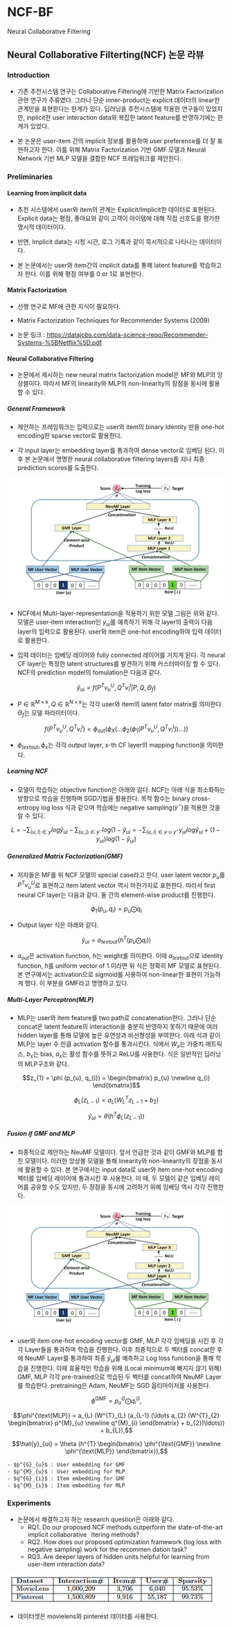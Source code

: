# NCF-BF

Neural Collaborative Filtering

## Neural Collaborative Filterting(NCF) 논문 라뷰

### Introduction

- 기존 추천시스템 연구는 Collaborative Filtering에 기반한 Matrix Factorization 관련 연구가 주류였다. 그러나 단순 inner-product는 explicit 데이터의 linear한 관계만을 표현한다는 한계가 있다. 딥러닝을 추천시스템에 적용한 연구들이 있었지만, inplicit한 user interaction data와 복잡한 latent feature를 반영하기에는 한계가 있었다.

- 본 논문은 user-item 간의 implicit 정보를 활용하여 user preference를 더 잘 표현하고자 한다. 이를 위해 Matrix Factorization 기반 GMF 모델과 Neural Network 기반 MLP 모델을 결합한 NCF 프레임워크를 제안한다.

### Preliminaries

#### Learning from implicit data

- 추천 시스템에서 user와 item의 관계는 Explicit/Implicit한 데이터로 표현된다. Explicit data는 평점, 좋아요와 같이 고객이 아이템에 대해 직접 선호도를 평가한 명시적 데이터이다.

- 반면, Implicit data는 시청 시간, 로그 기록과 같이 묵시적으로 나타나는 데이터이다.

- 본 논문에서는 user와 item간의 implicit data를 통해 latent feature를 학습하고자 한다. 이를 위해 평점 여부를 0 or 1로 표현한다.

#### Matrix Factorization

- 선행 연구로 MF에 관한 지식이 필요하다.

- Matrix Factorization Techniques for Recommender Systems (2009)

- 논문 링크 : <https://datajobs.com/data-science-repo/Recommender-Systems-%5BNetflix%5D.pdf>

#### Neural Collaborative Filtering

- 논문에서 제시하는 new neural matrix factorization model은 MF와 MLP의 앙상블이다. 따라서 MF의 linearity와 MLP의 non-linearity의 장점을 동시에 활용할 수 있다.

##### General Framework

- 제안하는 프레임워크는 입력으로는 user와 item의 binary Identity 만을 one-hot encoding한 sparse vector로 활용한다.

- 각 input layer는 embedding layer를 통과하여 dense vector로 임베딩 된다. 이후 본 논문에서 명명한 neural collaborative filtering layers를 지나 최종 prediction scores를 도출한다.

![alt text](img/model_framework.png)

- NCF에서 Multi-layer-representation을 적용하기 위한 모델 그림은 위와 같다. 모델은 user-item interaction인 $y_{ui}$를 예측하기 위해 각 layer의 출력이 다음 layer의 입력으로 활용된다. user와 item은 one-hot encoding하여 입력 데이터로 활용한다.

- 입력 데이터는 임베딩 레이어와 fully connected 레이어를 거치게 된다. 각 neural CF layer는 특정한 latent structures를 발견하기 위해 커스터마이징 할 수 있다. NCF의 prediction model의 fomulation은 다음과 같다.

$$\hat{y}_{ui} = f(P^{T}v^{U}_{u},Q^{T}v^{I}_{i}|P,Q,\Theta_{f})$$

- $P \in \mathbb{R}^{M \times k}, Q \in \mathbb{R}^{N \times k}$는 각각 user와 item의 latent fator matrix를 의미한다. $\Theta_{f}$는 모델 파라미터이다.

$$f(P^{T}v^{U}_{u},Q^{T}v^{I}_{i}) = \phi_{\text{out}}(\phi_{X}(\ldots \phi_{2}(\phi_{1}(P^{T}v^{U}_{u},Q^{T}v^{I}_{i}))\ldots))$$

- $\phi_{text{out}}, \phi_{x}$는 각각 output layer, x-th CF layer의 mapping function을 의미한다.

##### Learning NCF

- 모델이 학습하는 objective function은 아래와 같다. NCF는 아래 식을 최소화하는 방향으로 학습을 진행하며 SGD기법을 활용한다. 목적 함수는 binary cross-entropy log loss 식과 같으며 학습에는 negative sampling($y^{-}$)을 적용한 것을 알 수 있다.

$$L=-\sum_{(u,i)\in y} log \hat{y}_{ui} - \sum_{(u,j)\in y^{-}} log(1-\hat{y}_{ui} = - \sum_{(u,i)\in y \cup y^{-}} y_{ui} log \hat{y}_{ui} + (1-y_{ui})log(1-\hat{y}_{ui})$$

##### Generalized Matrix Factorization(GMF)

- 저자들은 MF를 위 NCF 모델의 special case라고 한다. user latent vector $p_u$를 $P^{T}v^{U}_{u}$로 표현하고 item latent vector 역시 마찬가지로 표현한다. 따라서 first neural CF layer는 다음과 같다. 둘 간의 element-wise product를 진행한다.

$$\phi_{1} (p_{u},q_{i}) = p_{u} \bigodot q_{i}$$

- Output layer 식은 아래와 같다.

$$\hat{y}_{ui} = a_{text{out}} (h^{T} (p_{u} \bigodot q_{i}))$$

- $a_{out}$은 activation function, $h$는 weight를 의미한다. 이때 $a_{text{out}}$으로 identity function, $h$를 uniform vector of 1 이라면 위 식은 정확히 MF 모델로 표현된다. 본 연구에서는 activation으로 sigmoid를 사용하여 non-linear한 표현이 가능하게 했다. 이 부분을 GMF라고 명명하고 있다.

##### Multi-Layer Perceptron(MLP)

- MLP는 user와 item feature를 two path로 concatenation한다. 그러나 단순 concat은 latent feature의 interaction을 충분히 반영하지 못하기 때문에 여러 hidden layer를 통해 모델에 높은 유연성과 비선형성을 부여한다. 아래 식과 같이 MLP는 layer 수 만큼 activation 함수를 통과시킨다. 식에서 $W_{x}$는 가중치 매트릭스, $b_{x}$는 bias, $a_{x}$는 활성 함수를 뜻하고 ReLU를 사용한다. 식은 일반적인 딥러닝의 MLP구조와 같다.

$$z_{1} = \phi (p_{u}, q_{i}) = \begin{bmatrix} p_{u} \newline q_{i} \end{bmatrix}$$

$$\phi_{L} (z_{L-1}) = a_{L}(W^{T}_{L} z_{L-1} +b_{2})$$

$$\hat{y}_{ui} = \theta (h^{T} \phi_{L} (z_{L-1}))$$

##### Fusion if GMF and MLP

- 최종적으로 제안하는 NeuMF 모델이다. 앞서 언급한 것과 같이 GMF와 MLP를 합친 모델이다. 이러한 앙상블 모델을 통해 linearity와 non-linearity의 장점을 동시에 활용할 수 있다. 본 연구에서는 input data로 user와 item one-hot encoding 벡터를 임베딩 레이어에 통과시킨 후 사용한다. 이 때, 두 모델이 같은 임베딩 레이어를 공유할 수도 있지만, 두 장점을 동시에 고려하기 위해 임베딩 역시 각각 진행한다.

![alt text](img/model_framework.png)

- user와 item one-hot encoding vector를 GMF, MLP 각각 임베딩을 시킨 후 각각 Layer들을 통과하며 학습을 진행한다. 이후 최종적으로 두 벡터를 concat한 후에 NeuMF Layer를 통과하여 최종 $\hat{y}_{ui}$를 예측하고 Log loss function을 통해 학습을 진행한다. 이때 효율적인 학습을 위해 (Local minimum에 빠지지 않기 위해) GMF, MLP 각각 pre-trained으로 학습된 두 벡터를 concat하여 NeuMF Layer를 학습한다. pretraining은 Adam, NeuMF는 SGD 옵티마이저를 사용한다.

$$\phi^{\text{GMF}} = p^{G}_{u} \bigodot q^{G}_{i},$$

$$\phi^{\text{MLP}} = a_{L} (W^{T}_{L} (a_{L-1} (\ldots a_{2} (W^{T}_{2} \begin{bmatrix} p^{M}_{u} \newline q^{M}_{i} \end{bmatrix} + b_{2})\ldots)) + b_{L}),$$

$$\hat{y}_{ui} = \theta (h^{T} \begin{bmatrix} \phi^{\text{GMF}} \newline \phi^{\text{MLP}} \end{bmatrix}),$$

    - $p^{G}_{u}$ : User embedding for GMF
    - $p^{M}_{u}$ : User embedding for MLP
    - $q^{G}_{i}$ : Item embedding for GMF
    - $q^{M}_{i}$ : Item embedding for MLP

### Experiments

- 논문에서 해결하고자 하는 research question은 아래와 같다.
    - RQ1. Do our proposed NCF methods outperform the state-of-the-art implicit collaborative  ltering methods?
    - RQ2. How does our proposed optimization framework (log loss with negative sampling) work for the recommen dation task?
    - RQ3. Are deeper layers of hidden units helpful for learning from user-item interaction data?

![alt text](img/experiments.png)

- 데이터셋은 movielens와 pinterest 데이터를 사용한다.